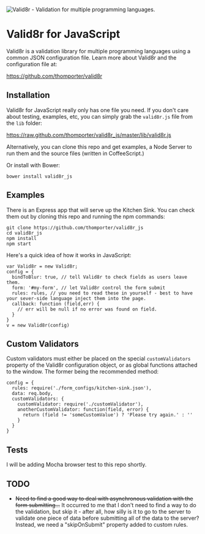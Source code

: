 ![Valid8r - Validation for multiple programming languages.](https://raw.github.com/thomporter/valid8r/master/logo.png)

# Valid8r for JavaScript

Valid8r is a validation library for multiple programming languages using a common
JSON configuration file. Learn more about Valid8r and the configuration file
at:

https://github.com/thomporter/valid8r

## Installation

Valid8r for JavaScript really only has one file you need.  If you don't care about
testing, examples, etc, you can simply grab the `valid8r.js` file from the
`lib` folder: 

https://raw.github.com/thomporter/valid8r_js/master/lib/valid8r.js

Alternatively, you can clone this repo and get examples, a Node Server to run them
and the source files (written in CoffeeScript.)

Or install with Bower:

	bower install valid8r_js

## Examples

There is an Express app that will serve up the Kitchen Sink.  You can check 
them out by cloning this repo and running the npm commands:

	git clone https://github.com/thomporter/valid8r_js
	cd valid8r_js
	npm install
	npm start

Here's a quick idea of how it works in JavaScript:

	var Valid8r = new Valid8r;
	config = {
	  bindToBlur: true, // tell Valid8r to check fields as users leave them.
	  form: '#my-form', // let Valid8r control the form submit 
	  rules: rules, // you need to read these in yourself - best to have your sever-side language inject them into the page.
	  callback: function (field,err) {
	    // err will be null if no error was found on field.
	  }
	}
	v = new Valid8r(config)
    

## Custom Validators

Custom validators must either be placed on the special `customValidators` 
property of the Valid8r configuration object, or as global functions attached
to the window.  The former being the recommended method: 

	config = {
	  rules: require('./form_configs/kitchen-sink.json'),
	  data: req.body,
	  customValidators: {
	    customValidator: require('./customValidator'),
	    anotherCustomValidator: function(field, error) {
	      return (field != 'someCustomValue') ? 'Please try again.' : ''
	    }
	  }
	}

## Tests

I will be adding Mocha browser test to this repo shortly.

## TODO

* ~~Need to find a good way to deal with asynchronous validation with the form submitting...~~ 
It occurred to me that I don't need to find a way to do the validation, but
skip it - after all, how silly is it to go to the server to validate one piece of 
data before submitting all of the data to the server?  Instead, we need a 
"skipOnSubmit" property added to custom rules.
